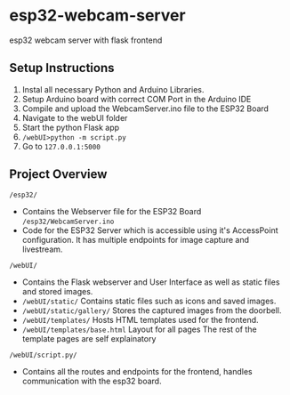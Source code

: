 # esp32-webcam-server
esp32 webcam server with flask frontend

## Setup Instructions
1. Instal all necessary Python and Arduino Libraries.
2. Setup Arduino board with correct COM Port in the Arduino IDE
3. Compile and upload the WebcamServer.ino file to the ESP32 Board
4. Navigate to the webUI folder
5. Start the python Flask app
6. `/webUI>python -m script.py`
7. Go to `127.0.0.1:5000`

## Project Overview
`/esp32/`
- Contains the Webserver file for the ESP32 Board
`/esp32/WebcamServer.ino`
- Code for the ESP32 Server which is accessible using it's AccessPoint configuration. It has multiple endpoints for image capture and livestream.

`/webUI/`
- Contains the Flask webserver and User Interface as well as static files and stored images.
- `/webUI/static/`
Contains static files such as icons and saved images.
- `/webUI/static/gallery/`
Stores the captured images from the doorbell.
- `/webUI/templates/`
Hosts HTML templates used for the frontend.
- `/webUI/templates/base.html`
Layout for all pages
The rest of the template pages are self explainatory

`/webUI/script.py/`
- Contains all the routes and endpoints for the frontend, handles communication with the esp32 board.